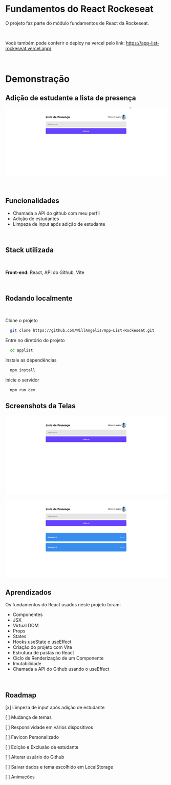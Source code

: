 
# Fundamentos do React Rockeseat

O projeto faz parte do módulo fundamentos de React da Rockeseat.

&nbsp;

Você também pode conferir o deploy na vercel pelo link: <https://app-list-rockeseat.vercel.app/>

&nbsp;

# Demonstração

## Adição de estudante a lista de presença

![App Screenshot](./src/assets/images/exemplo_video.gif)

&nbsp;

## Funcionalidades

- Chamada a API do github com meu perfil
- Adição de estudantes
- Limpeza de input após adição de estudante

&nbsp;

## Stack utilizada

&nbsp;

**Front-end:** React, API do Github, Vite

&nbsp;

## Rodando localmente&nbsp;

&nbsp;

Clone o projeto

```bash
  git clone https://github.com/WillAngelis/App-List-Rockeseat.git
```

Entre no diretório do projeto

```bash
  cd applist
```

Instale as dependências

```bash
  npm install
```

Inicie o servidor

```bash
  npm run dev
```

## Screenshots da Telas

![App Screenshot](./src/assets/images/home.png)

![App Screenshot](./src/assets/images/exemplo.png)

## Aprendizados

Os fundamentos do React usados neste projeto foram:

- Componentes
- JSX
- Virtual DOM
- Props
- States
- Hooks useState e useEffect
- Criação do projeto com Vite
- Estrutura de pastas no React
- Ciclo de Renderização de um Componente
- Imutabilidade
- Chamada a API do Github usando o useEffect

&nbsp;

## Roadmap

[x] Limpeza de input após adição de estudante

[ ] Mudança de temas

[ ] Responsividade em vários dispositivos

[ ] Favicon Personalizado

[ ] Edição e Exclusão de estudante

[ ] Alterar usuário do Github

[ ] Salvar dados e tema escolhido em LocalStorage

[ ] Animações
